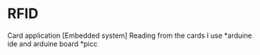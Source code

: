 # RFID 
Card application [Embedded system]
Reading from the cards 
I use
*arduine ide and arduine board
*picc 

